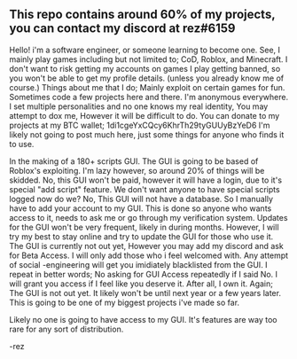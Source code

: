 This repo contains around 60% of my projects, you can contact my discord at rez#6159
------------------------------------------------------------------------------------
Hello! i'm a software engineer, or someone learning to become one.
See, I mainly play games including but not limited to; CoD, Roblox, and Minecraft.
I don't want to risk getting my accounts on games I play getting banned, so you won't be able to get my profile details. (unless you already know me of course.)
Things about me that I do; Mainly exploit on certain games for fun. Sometimes code a few projects here and there.
I'm anonymous everywhere. I set multiple personalities and no one knows my real identity, You may attempt to dox me, However it will be difficult to do.
You can donate to my projects at my BTC wallet; 1di1cgeYxCQcy6KhrTh29tyGUUyBzYeD6
I'm likely not going to post much here, just some things for anyone who finds it to use.


In the making of a 180+ scripts GUI.
The GUI is going to be based of Roblox's exploiting.
I'm lazy however, so around 20% of things will be skidded.
No, this GUI won't be paid, however it will have a login, due to it's special "add script" feature. We don't want anyone to have special scripts logged now do we?
No, This GUI will not have a database. So I manually have to add your account to my GUI. This is done so anyone who wants access to it, needs to ask me or go through my
verification system.
Updates for the GUI won't be very frequent, likely in during months. However, I will try my best to stay online and try to update the GUI for those who use it.
The GUI is currently not out yet, However you may add my discord and ask for Beta Access. I will only add those who i feel welcomed with. Any attempt of social
-engineering will get you imidiately blacklisted from the GUI. I repeat in better words; No asking for GUI Access repeatedly if I said No. 
I will grant you access if I feel like you deserve it. After all, I own it.
Again; The GUI is not out yet. It likely won't be until next year or a few years later. This is going to be one of my biggest projects i've made so far.


Likely no one is going to have access to my GUI. It's features are way too rare for any sort of distribution.

-rez
